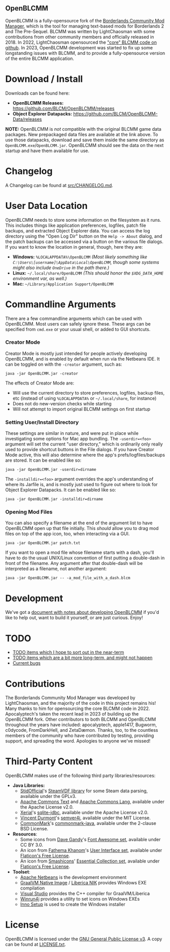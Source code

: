 OpenBLCMM
---------

OpenBLCMM is a fully-opensource fork of the
[Borderlands Community Mod Manager](https://borderlandsmodding.com/running-mods/#managing-text-based-mods-starting-blcmm),
which is the tool for managing text-based mods for Borderlands 2 and
The Pre-Sequel.  BLCMM was written by LightChaosman with some contributions
from other community members and officially released in 2018.  In 2022,
LightChaosman opensourced the ["core" BLCMM code on github](https://github.com/LightChaosman/blcmm).
In 2023, OpenBLCMM development was started to fix up some longstanding
issues with BLCMM, and to provide a fully-opensource version of the entire
BLCMM application.

Download / Install
==================

Downloads can be found here:

- **OpenBLCMM Releases:** https://github.com/BLCM/OpenBLCMM/releases
- **Object Explorer Datapacks:** https://github.com/BLCM/OpenBLCMM-Data/releases

**NOTE:** OpenBLCMM is *not* compatible with the original BLCMM game data
packages.  New prepackaged data files are available at the link above.  To
use those datapacks, download and save them inside the same directory as
`OpenBLCMM.exe`/`OpenBLCMM.jar`.  OpenBLCMM should see the
data on the next startup and have them available for use.

Changelog
=========

A Changelog can be found at [src/CHANGELOG.md](src/CHANGELOG.md).

User Data Location
==================

OpenBLCMM needs to store some information on the filesystem as it runs.  This
includes things like application preferences, logfiles, patch file backups,
and extracted Object Explorer data.  You can access the log directory using
the "Open Log Dir" button on the `Help -> About` dialog, and the patch
backups can be accessed via a button on the various file dialogs.  If
you want to know the location in general, though, here they are:

- **Windows:** `%LOCALAPPDATA%\OpenBLCMM` *(Most likely something like
  `C:\Users\[username]\AppData\Local\OpenBLCMM`, though some systems might
  also include `OneDrive` in the path there.)*
- **Linux:** `~/.local/share/OpenBLCMM` *(This should honor the `$XDG_DATA_HOME`
  environment var, as well.)*
- **Mac:** `~/Library/Application Support/OpenBLCMM`

Commandline Arguments
=====================

There are a few commandline arguments which can be used with OpenBLCMM.  Most
users can safely ignore these.  These args can be specified from `cmd.exe`
or your usual shell, or added to GUI shortcuts.

### Creator Mode

Creator Mode is mostly just intended for people actively developing OpenBLCMM,
and is enabled by default when run via the Netbeans IDE.  It can be toggled on
with the `-creator` argument, such as:

    java -jar OpenBLCMM.jar -creator

The effects of Creator Mode are:

- Will use the current directory to store preferences, logfiles, backup files,
  etc (instead of using `%LOCALAPPDATA%` or `~/.local/share`, for instance)
- Does not do new-version checks while starting
- Will not attempt to import original BLCMM settings on first startup

### Setting User/Install Directory

These settings are similar in nature, and were put in place while investigating
some options for Mac app bundling.  The `-userdir=<foo>` argument
will set the current "user directory," which is ordinarily only really used to
provide shortcut buttons in the File dialogs.  If you have Creator Mode active,
this will also determine where the app's prefs/logfiles/backups are stored.
It can be enabled like so:

    java -jar OpenBLCMM.jar -userdir=dirname

The `-installdir=<foo>` argument overrides the app's understanding of where
its Jarfile is, and is mostly just used to figure out where to look for Object
Explorer Datapacks.  It can be enabled like so:

    java -jar OpenBLCMM.jar -installdir=dirname

### Opening Mod Files

You can also specify a filename at the end of the argument list to have
OpenBLCMM open up that file initially.  This *should* allow you to drag mod
files on top of the app icon, too, when interacting via a GUI.

    java -jar OpenBLCMM.jar patch.txt

If you want to open a mod file whose filename starts with a dash, you'll have
to do the usual UNIX/Linux convention of first putting a double-dash in front
of the filename.  Any argument after that double-dash will be interpreted as
a filename, not another argument:

    java -jar OpenBLCMM.jar -- -a_mod_file_with_a_dash.blcm

Development
===========

We've got a [document with notes about developing OpenBLCMM](README-developing.md)
if you'd like to help out, want to build it yourself, or are just curious.
Enjoy!

TODO
====

- [TODO items which I hope to sort out in the near-term](https://github.com/BLCM/OpenBLCMM/issues?q=is%3Aissue+is%3Aopen+label%3Aenhancement+-label%3A%22needs+investigation%22+)
- [TODO items which are a bit more long-term, and might not happen](https://github.com/BLCM/OpenBLCMM/issues?q=is%3Aissue+is%3Aopen+label%3Aenhancement+label%3A%22needs+investigation%22+)
- [Current bugs](https://github.com/BLCM/OpenBLCMM/issues?q=is%3Aissue+is%3Aopen+label%3Abug)

Contributions
=============

The Borderlands Community Mod Manager was developed by LightChaosman, and
the majority of the code in this project remains his!  Many thanks to him
for opensourcing the core BLCMM code in 2022.  Apocalyptech's taken the recent
lead in 2023 of building up the OpenBLCMM fork.  Other contributors to both
BLCMM and OpenBLCMM throughout the years have included: apocalyptech, apple1417,
Bugworm, c0dycode, FromDarkHell, and ZetaDæmon.  Thanks, too, to the countless
members of the community who have contributed by testing, providing support,
and spreading the word.  Apologies to anyone we've missed!

Third-Party Content
===================

OpenBLCMM makes use of the following third party libraries/resources:

- **Java Libraries:**
  - [StidOfficial](https://github.com/StidOfficial)'s [SteamVDF library](https://github.com/StidOfficial/SteamVDF)
    for some Steam data parsing, available under the GPLv3.
  - [Apache Commons Text](https://commons.apache.org/proper/commons-text/) and
    [Apache Commons Lang](https://commons.apache.org/proper/commons-lang/), available
    under the Apache License v2.0.
  - [Xerial](https://github.com/Xerial)'s [sqlite-jdbc](https://github.com/xerial/sqlite-jdbc),
    available under the Apache License v2.0.
  - [Vincent Durmont](https://github.com/vdurmont)'s [semver4j](https://github.com/vdurmont/semver4j),
    available under the MIT License.
  - [CommonMark](https://github.com/commonmark)'s [commonmark-java](https://github.com/commonmark/commonmark-java),
    available under the 2-clause BSD License.
- **Resources**:
  - Some icons from [Dave Gandy](http://www.flaticon.com/authors/dave-gandy)'s
    [Font Awesome set](http://www.flaticon.com/packs/font-awesome), available under
    CC BY 3.0.
  - An icon from [Fathema Khanom](https://www.flaticon.com/authors/fathema-khanom)'s
    [User Interface set](https://www.flaticon.com/packs/user-interface-2899), available
    under [Flaticon's Free License](https://www.flaticon.com/free-icons/ui).
  - An icon from [Smashicons](https://www.flaticon.com/authors/smashicons)'
    [Essential Collection set](https://www.flaticon.com/packs/essential-collection),
    available under [Flaticon's Free License](https://www.flaticon.com/free-icons/ui).
- **Toolset**:
  - [Apache Netbeans](https://netbeans.apache.org/) is the development environment
  - [GraalVM Native Image](https://www.graalvm.org/22.0/reference-manual/native-image/) /
    [Liberica NIK](https://bell-sw.com/liberica-native-image-kit/) provides
    Windows EXE compilation
  - [Visual Studio](https://visualstudio.microsoft.com/) provides the C++
    compiler for GraalVM/Liberica
  - [Winrun4j](https://github.com/poidasmith/winrun4j) provides a utility to
    set icons on Windows EXEs
  - [Inno Setup](https://jrsoftware.org/isinfo.php) is used to create the
    Windows installer

License
=======

OpenBLCMM is licensed under the [GNU General Public License v3](https://www.gnu.org/licenses/gpl-3.0.en.html).
A copy can be found at [LICENSE.txt](LICENSE.txt).


